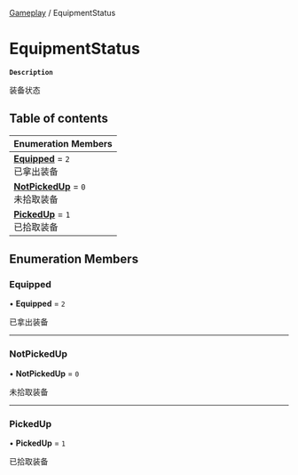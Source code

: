 [Gameplay](../modules/Gameplay.Gameplay.md) / EquipmentStatus

# EquipmentStatus <Badge type="tip" text="Enumeration" /> <Score text="EquipmentStatus" />

**`Description`**

装备状态

## Table of contents

| Enumeration Members |
| :-----|
| **[Equipped](Gameplay.EquipmentStatus.md#equipped)** = ``2`` <br> 已拿出装备|
| **[NotPickedUp](Gameplay.EquipmentStatus.md#notpickedup)** = ``0`` <br> 未拾取装备|
| **[PickedUp](Gameplay.EquipmentStatus.md#pickedup)** = ``1`` <br> 已拾取装备|

## Enumeration Members

### Equipped <Score text="Equipped" /> 

• **Equipped** = ``2``

已拿出装备

___

### NotPickedUp <Score text="NotPickedUp" /> 

• **NotPickedUp** = ``0``

未拾取装备

___

### PickedUp <Score text="PickedUp" /> 

• **PickedUp** = ``1``

已拾取装备
